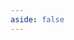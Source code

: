 ```yaml
---
aside: false
---
```

<script setup>
import Plugin from 'spacegate-admin/views/Plugin.vue'
</script>

<DemoContainer>
 <Suspense>
    <Plugin/>
 </Suspense>
</DemoContainer>